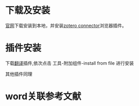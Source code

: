 # 下载及安装

[官网](https://www.zotero.org/)下载安装到本地，并安装[zotero connector](https://microsoftedge.microsoft.com/addons/detail/zotero-connector/nmhdhpibnnopknkmonacoephklnflpho)浏览器插件。

# 插件安装

下载[翻译](https://github.com/windingwind/zotero-pdf-translate#readme)插件,依次点击 工具-附加组件-install from file 进行安装

其他插件同理

# word关联参考文献